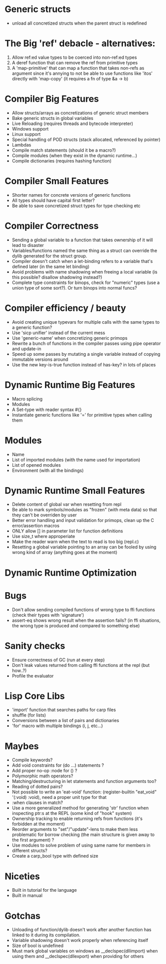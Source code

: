 # Generic structs 
  - unload all concretized structs when the parent struct is redefined

# The Big 'ref' debacle - alternatives:
  1. Allow ref:ed value types to be coerced into non-ref:ed types
  2. A deref function that can remove the ref from primitive types
  3. A 'map-primitive' that can map a function that takes non-refs as argument 
     since it's annying to not be able to use functions like 'itos' directly with 'map-copy' 
     (it requires a fn of type &a -> b)

# Compiler Big Features
  - Allow structs/arrays as concretizations of generic struct members
  - Bake generic structs in global variables
  - Live Reloading (requires threads and bytecode interpreter)
  - Windows support
  - Linux support
  - Special handling of POD structs (stack allocated, referenced by pointer)
  - Lambdas
  - Compile match statements (should it be a macro?)
  - Compile modules (when they exist in the dynamic runtime...)
  - Compile dictionaries (requires hashing function)
  
# Compiler Small Features
  - Shorter names for concrete versions of generic functions
  - All types should have capital first letter?
  - Be able to save concretized struct types for type checking etc

# Compiler Correctness
  - Sending a global variable to a function that takes ownership of it will lead to disaster
  - Variables/functions named the same thing as a struct can override the dylib generated for the struct group.
  - Compiler doesn't catch when a let-binding refers to a variable that's defined later (in the same let binding)
  - Avoid problems with name shadowing when freeing a local variable (is this possible? disallow shadowing instead?)
  - Complete type constraints for binops, check for "numeric" types (use a union type of some sort?). Or turn binops into normal funcs?
  
# Compiler efficiency / beauty
  - Avoid creating unique typevars for multiple calls with the same types to a generic function?
  - Use 'sicp unifier' instead of the current mess
  - Use 'generic-name' when concretizing generic primops
  - Rewrite a bunch of functions in the compiler passes using pipe operator and update-in
  - Speed up some passes by mutating a single variable instead of copying immutable versions around
  - Use the new key-is-true function instead of has-key? in lots of places


# Dynamic Runtime Big Features
  - Macro splicing
  - Modules 
  - A Set-type with reader syntax #{}
  - Instantiate generic functions like '=' for primitive types when calling them
  
# Modules
  - Name
  - List of imported modules (with the name used for importation)
  - List of opened modules
  - Environment (with all the bindings)

# Dynamic Runtime Small Features
  - Delete content of global var when resetting from repl
  - Be able to mark symbols/modules as "frozen" (with meta data) so that they can't be overriden by user
  - Better error handling and input validation for primops, clean up the C error/assertion macros
  - ONLY allow [] in parameter list for function definitions
  - Use size_t where approperiate
  - Make the reader warn when the text to read is too big (repl.c)
  - Resetting a global variable pointing to an array can be fooled by using wrong kind of array (anything goes at the moment)
  
# Dynamic Runtime Optimization

# Bugs
  - Don't allow sending compiled functions of wrong type to ffi functions (check their types with 'signature')
  - assert-eq shows wrong result when the assertion fails? (in ffi situations, the wrong type is produced and compared to something else)
  
# Sanity checks
  - Ensure correctness of GC (run at every step)
  - Don't leak values returned from calling ffi functions at the repl (but how..?)
  - Profile the evaluator
  
  
  
# Lisp Core Libs
  - 'import' function that searches paths for carp files
  - shuffle (for lists)
  - Conversions between a list of pairs and dictionaries
  - 'for' macro with multiple bindings (i, j, etc...)

# Maybes
  - Compile keywords?
  - Add void constraints for (do ...) statements ?
  - Add proper no-op :node for () ?
  - Polymorphic math operators?
  - Matching/destructuring in let statements and function arguments too?
  - Reading of dotted pairs?
  - Not possible to write an 'eat-void' function: (register-builtin "eat_void" '(:void) :void), need a proper unit type for that
  - :when clauses in match?
  - Use a more generalized method for generating 'str' function when inspecting ptr:s at the REPL (some kind of "hook" system)
  - Ownership tracking to enable returning refs from functions (it's forbidden at the moment)
  - Reorder arguments to "set"/"update"-lens to make them less problematic for borrow checking (the main structure is given away to the first argument) ?
  - Use modules to solve problem of using same name for members in different structs?
  - Create a carp_bool type with defined size

# Niceties
  - Built in tutorial for the language
  - Built in manual

# Gotchas
  - Unloading of function/dylib doesn't work after another function has linked to it during its compilation.
  - Variable shadowing doesn't work properly when referencing itself
  - Size of bool is undefined
  - Must mark global variables on windows as __declspec(dllimport) when using them and __declspec(dllexport) when providing for others
